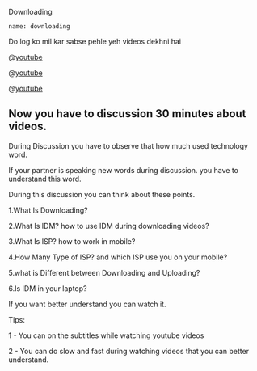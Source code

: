 Downloading

```ngMeta
name: downloading
```

Do log ko mil kar sabse pehle yeh videos dekhni hai


@[youtube](F69kWUbi9Xk)


@[youtube](GLqsY0Oxtgo)

@[youtube](kfqGio32jLA)



## Now you have to discussion 30 minutes about videos.

During Discussion you have to observe that how much used technology word.



If your partner is speaking new words during discussion. you have to understand this word.



During this discussion you can think about these points.



1.What  Is Downloading?


2.What Is IDM? how to use IDM during downloading videos?


3.What Is ISP? how to work in mobile?


4.How Many Type of  ISP? and which ISP use you on your mobile?


5.what is Different between Downloading and Uploading?


6.Is IDM in your laptop?



If you want better understand you can watch it.

Tips:

1 - You can on the subtitles  while watching youtube videos

2 - You can do slow and fast during watching videos that you can better understand.



